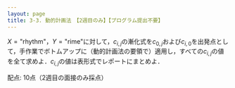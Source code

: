 ```yaml
---
layout: page
title: 3-3. 動的計画法　【2週目のみ】【プログラム提出不要】
---
```


$X = \mbox{"rhythm"}$，$Y = \mbox{"rime"}$に対して，$c_{i,j}$の漸化式を$c_{0,j}$および$c_{i,0}$を出発点として，手作業でボトムアップに（動的計画法の要領で）適用し，すべての$c_{i,j}$の値を全て求めよ．$c_{i,j}$の値は表形式でレポートにまとめよ．

配点: 10点（2週目の面接のみ採点）

